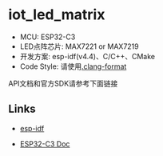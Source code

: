 # iot_led_matrix

* MCU: ESP32-C3
* LED点阵芯片: MAX7221 or MAX7219
* 开发方案: esp-idf(v4.4)、C/C++、CMake 
* Code Style: 请使用[.clang-format](.clang-format)

API文档和官方SDK请参考下面链接

## Links

* [esp-idf](https://github.com/espressif/esp-idf)
- [ESP32-C3 Doc](https://docs.espressif.com/projects/esp-idf/zh_CN/v4.4/esp32c3/get-started/index.html)
